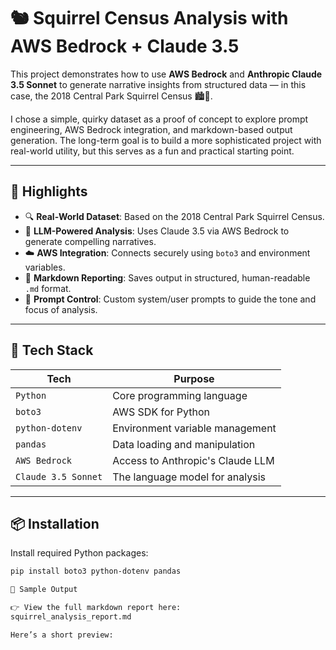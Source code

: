 # 🐿️ Squirrel Census Analysis with AWS Bedrock + Claude 3.5

This project demonstrates how to use **AWS Bedrock** and **Anthropic Claude 3.5 Sonnet** to generate narrative insights from structured data — in this case, the 2018 Central Park Squirrel Census 🏙️🌳.

I chose a simple, quirky dataset as a proof of concept to explore prompt engineering, AWS Bedrock integration, and markdown-based output generation. The long-term goal is to build a more sophisticated project with real-world utility, but this serves as a fun and practical starting point.

---

## 🚀 Highlights

- 🔍 **Real-World Dataset**: Based on the 2018 Central Park Squirrel Census.
- 🧠 **LLM-Powered Analysis**: Uses Claude 3.5 via AWS Bedrock to generate compelling narratives.
- ☁️ **AWS Integration**: Connects securely using `boto3` and environment variables.
- 📝 **Markdown Reporting**: Saves output in structured, human-readable `.md` format.
- 🎯 **Prompt Control**: Custom system/user prompts to guide the tone and focus of analysis.

---

## 🧰 Tech Stack

| Tech              | Purpose                                 |
|-------------------|------------------------------------------|
| `Python`          | Core programming language                |
| `boto3`           | AWS SDK for Python                       |
| `python-dotenv`   | Environment variable management          |
| `pandas`          | Data loading and manipulation            |
| `AWS Bedrock`     | Access to Anthropic's Claude LLM         |
| `Claude 3.5 Sonnet` | The language model for analysis         |

---

## 📦 Installation

Install required Python packages:

```bash
pip install boto3 python-dotenv pandas

📄 Sample Output

👉 View the full markdown report here:
squirrel_analysis_report.md

Here’s a short preview:

